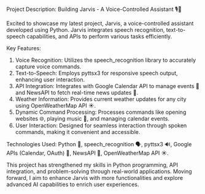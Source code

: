 Project Description: Building Jarvis - A Voice-Controlled Assistant 🎙️🤖

Excited to showcase my latest project, Jarvis, a voice-controlled assistant developed using Python. Jarvis integrates speech recognition, text-to-speech capabilities, and APIs to perform various tasks efficiently.

Key Features:
1. Voice Recognition: Utilizes the speech_recognition library to accurately capture voice commands.
2. Text-to-Speech: Employs pyttsx3 for responsive speech output, enhancing user interaction.
3. API Integration: Integrates with Google Calendar API to manage events 📅 and NewsAPI to fetch real-time news updates 📰.
4. Weather Information: Provides current weather updates for any city using OpenWeatherMap API ☀️.
5. Dynamic Command Processing: Processes commands like opening websites 🌐, playing music 🎵, and managing calendar events.
6. User Interaction: Designed for seamless interaction through spoken commands, making it convenient and accessible.

Technologies Used: Python 🐍, speech_recognition 🗣️, pyttsx3 🔊, Google APIs (Calendar, OAuth) 📝, NewsAPI 📰, OpenWeatherMap API ☀️.

This project has strengthened my skills in Python programming, API integration, and problem-solving through real-world applications. Moving forward, I aim to enhance Jarvis with more functionalities and explore advanced AI capabilities to enrich user experiences.
